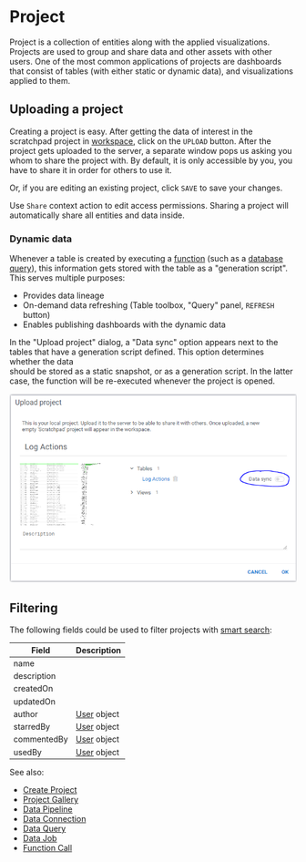 <!-- TITLE: Project -->
<!-- SUBTITLE: -->

# Project

Project is a collection of entities along with the applied visualizations.
Projects are used to group and share data and other assets with other users. One of the most
common applications of projects are dashboards that consist of tables (with either
static or dynamic data), and visualizations applied to them.

## Uploading a project

Creating a project is easy. After getting the data of interest in the scratchpad project in [workspace](workspace.md),
click on the `UPLOAD` button. After the project gets uploaded to the server, a separate 
window pops us asking you whom to share the project with. By default, it is only accessible by you,
you have to share it in order for others to use it.

Or, if you are editing an existing project, click `SAVE` to save your changes.

Use `Share` context action to edit access permissions. Sharing a project will 
automatically share all entities and data inside.

### Dynamic data

Whenever a table is created by executing a [function](../overview/functions) 
(such as a [database query](../access/data-query.md)), this information gets stored 
with the table as a "generation script". This serves multiple purposes:
* Provides data lineage
* On-demand data refreshing (Table toolbox, "Query" panel, `REFRESH` button)
* Enables publishing dashboards with the dynamic data
  
In the "Upload project" dialog, a "Data sync" option appears next to the tables
that have a generation script defined. This option determines whether the data  
should be stored as a static snapshot, or as a generation script.
In the latter case, the function will be re-executed whenever the project is opened.     

![](project-upload-data-sync.png)

## Filtering

The following fields could be used to filter projects with [smart search](smart-search.md):

| Field        | Description                                 |
|--------------|---------------------------------------------|
| name         |                                             |
| description  |                                             |
| createdOn    |                                             |
| updatedOn    |                                             |
| author       | [User](../govern/user.md) object            |
| starredBy    | [User](../govern/user.md) object            |
| commentedBy  | [User](../govern/user.md) object            |
| usedBy       | [User](../govern/user.md) object            |

See also:

  * [Create Project](create-project.md)
  * [Project Gallery](project-gallery.md)
  * [Data Pipeline](../access/data-pipeline.md)
  * [Data Connection](../access/data-connection.md)
  * [Data Query](../access/data-query.md)
  * [Data Job](../access/data-job.md)
  * [Function Call](functions/function-call.md)
